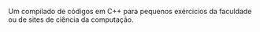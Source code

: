 Um compilado de códigos em C++ para pequenos exércicios da faculdade ou de sites de ciência da computação.
